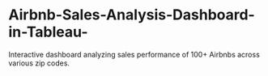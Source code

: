 # Airbnb-Sales-Analysis-Dashboard-in-Tableau-
Interactive dashboard analyzing sales performance of 100+ Airbnbs across various zip codes.
